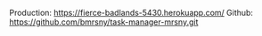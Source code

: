 Production: https://fierce-badlands-5430.herokuapp.com/
Github: https://github.com/bmrsny/task-manager-mrsny.git
